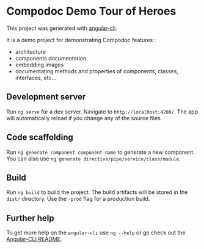 # Compodoc Demo Tour of Heroes

This project was generated with [angular-cli](https://github.com/angular/angular-cli).

It is a demo project for demonstrating Compodoc features :

-   architecture
-   components documentation
-   embedding images
-   documentating methods and properties of components, classes, interfaces, etc...

## Development server

Run `ng serve` for a dev server. Navigate to `http://localhost:4200/`. The app will automatically reload if you change any of the source files.

## Code scaffolding

Run `ng generate component component-name` to generate a new component. You can also use `ng generate directive/pipe/service/class/module`.

## Build

Run `ng build` to build the project. The build artifacts will be stored in the `dist/` directory. Use the `-prod` flag for a production build.

## Further help

To get more help on the `angular-cli` use `ng --help` or go check out the [Angular-CLI README](https://github.com/angular/angular-cli/blob/master/README.md).
